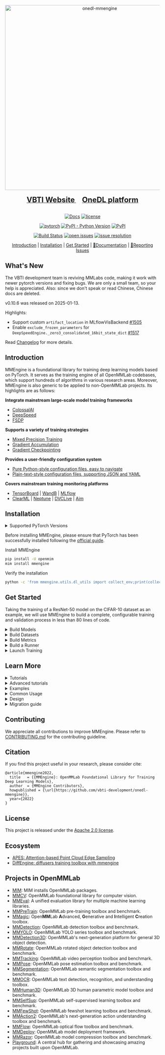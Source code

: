 <div align="center">
  <img width="600" alt="onedl-mmengine" src="https://mmassets.onedl.ai/assets/mmengine-logo.png" />
  <div>&nbsp;</div>
  <div align="center">
    <a href="https://vbti.ai">
      <b><font size="5">VBTI Website</font></b>
    </a>
    &nbsp;&nbsp;&nbsp;&nbsp;
    <a href="https://onedl.ai">
      <b><font size="5">OneDL platform</font></b>
    </a>
  </div>
<div>&nbsp;</div>

[![Docs](https://img.shields.io/badge/docs-latest-blue)](https://onedl-mmengine.readthedocs.io/en/latest/)
[![license](https://img.shields.io/github/license/vbti-development/onedl-mmengine.svg)](https://github.com/vbti-development/onedl-mmengine/blob/main/LICENSE)

[![pytorch](https://img.shields.io/badge/pytorch-2.0~2.5-yellow)](#installation)
[![PyPI - Python Version](https://img.shields.io/pypi/pyversions/onedl-mmengine)](https://pypi.org/project/onedl-mmengine/)
[![PyPI](https://img.shields.io/pypi/v/onedl-mmengine)](https://pypi.org/project/onedl-mmengine)

[![Build Status](https://github.com/VBTI-development/onedl-mmpretrain/actions/workflows/merge_stage_test.yml/badge.svg)](https://github.com/VBTI-development/onedl-mmpretrain/actions/workflows/merge_stage_test.yml)
[![open issues](https://isitmaintained.com/badge/open/VBTI-development/onedl-mmengine.svg)](https://github.com/VBTI-development/onedl-mmengine/issues)
[![issue resolution](https://isitmaintained.com/badge/resolution/VBTI-development/onedl-mmengine.svg)](https://github.com/VBTI-development/onedl-mmengine/issues)

[Introduction](#introduction) |
[Installation](#installation) |
[Get Started](#get-started) |
[📘Documentation](https://onedl-mmengine.readthedocs.io/en/latest/) |
[🤔Reporting Issues](https://github.com/vbti-development/onedl-mmengine/issues/new/choose)

</div>

## What's New

The VBTI development team is reviving MMLabs code, making it work with
newer pytorch versions and fixing bugs. We are only a small team, so your help
is appreciated. Also: since we don't speak or read Chinese, Chinese docs are deleted.

v0.10.6 was released on 2025-01-13.

Highlights:

- Support custom `artifact_location` in MLflowVisBackend [#1505](#1505)
- Enable `exclude_frozen_parameters` for `DeepSpeedEngine._zero3_consolidated_16bit_state_dict` [#1517](#1517)

Read [Changelog](./docs/en/notes/changelog.md#v0104-2342024) for more details.

## Introduction

MMEngine is a foundational library for training deep learning models based on PyTorch. It serves as the training engine of all OpenMMLab codebases, which support hundreds of algorithms in various research areas. Moreover, MMEngine is also generic to be applied to non-OpenMMLab projects. Its highlights are as follows:

**Integrate mainstream large-scale model training frameworks**

- [ColossalAI](https://onedl-mmengine.readthedocs.io/en/latest/common_usage/large_model_training.html#colossalai)
- [DeepSpeed](https://onedl-mmengine.readthedocs.io/en/latest/common_usage/large_model_training.html#deepspeed)
- [FSDP](https://onedl-mmengine.readthedocs.io/en/latest/common_usage/large_model_training.html#fullyshardeddataparallel-fsdp)

**Supports a variety of training strategies**

- [Mixed Precision Training](https://onedl-mmengine.readthedocs.io/en/latest/common_usage/speed_up_training.html#mixed-precision-training)
- [Gradient Accumulation](https://onedl-mmengine.readthedocs.io/en/latest/common_usage/save_gpu_memory.html#gradient-accumulation)
- [Gradient Checkpointing](https://onedl-mmengine.readthedocs.io/en/latest/common_usage/save_gpu_memory.html#gradient-checkpointing)

**Provides a user-friendly configuration system**

- [Pure Python-style configuration files, easy to navigate](https://onedl-mmengine.readthedocs.io/en/latest/advanced_tutorials/config.html#a-pure-python-style-configuration-file-beta)
- [Plain-text-style configuration files, supporting JSON and YAML](https://onedl-mmengine.readthedocs.io/en/latest/advanced_tutorials/config.html)

**Covers mainstream training monitoring platforms**

- [TensorBoard](https://onedl-mmengine.readthedocs.io/en/latest/common_usage/visualize_training_log.html#tensorboard) | [WandB](https://onedl-mmengine.readthedocs.io/en/latest/common_usage/visualize_training_log.html#wandb) | [MLflow](https://onedl-mmengine.readthedocs.io/en/latest/common_usage/visualize_training_log.html#mlflow-wip)
- [ClearML](https://onedl-mmengine.readthedocs.io/en/latest/common_usage/visualize_training_log.html#clearml) | [Neptune](https://onedl-mmengine.readthedocs.io/en/latest/common_usage/visualize_training_log.html#neptune) | [DVCLive](https://onedl-mmengine.readthedocs.io/en/latest/common_usage/visualize_training_log.html#dvclive) | [Aim](https://onedl-mmengine.readthedocs.io/en/latest/common_usage/visualize_training_log.html#aim)

## Installation

<details>
<summary>Supported PyTorch Versions</summary>

| MMEngine           | PyTorch      | Python          |
| ------------------ | ------------ | --------------- |
| main               | >=1.6 \<=2.1 | >=3.10, \<=3.11 |
| >=0.9.0, \<=0.10.4 | >=1.6 \<=2.1 | >=3.8, \<=3.11  |

</details>

Before installing MMEngine, please ensure that PyTorch has been successfully installed following the [official guide](https://pytorch.org/get-started/locally/).

Install MMEngine

```bash
pip install -U openmim
mim install mmengine
```

Verify the installation

```bash
python -c 'from mmengine.utils.dl_utils import collect_env;print(collect_env())'
```

## Get Started

Taking the training of a ResNet-50 model on the CIFAR-10 dataset as an example, we will use MMEngine to build a complete, configurable training and validation process in less than 80 lines of code.

<details>
<summary>Build Models</summary>

First, we need to define a **model** which 1) inherits from `BaseModel` and 2) accepts an additional argument `mode` in the `forward` method, in addition to those arguments related to the dataset.

- During training, the value of `mode` is "loss", and the `forward` method should return a `dict` containing the key "loss".
- During validation, the value of `mode` is "predict", and the forward method should return results containing both predictions and labels.

```python
import torch.nn.functional as F
import torchvision
from mmengine.model import BaseModel

class MMResNet50(BaseModel):
    def __init__(self):
        super().__init__()
        self.resnet = torchvision.models.resnet50()

    def forward(self, imgs, labels, mode):
        x = self.resnet(imgs)
        if mode == 'loss':
            return {'loss': F.cross_entropy(x, labels)}
        elif mode == 'predict':
            return x, labels
```

</details>

<details>
<summary>Build Datasets</summary>

Next, we need to create **Dataset**s and **DataLoader**s for training and validation.
In this case, we simply use built-in datasets supported in TorchVision.

```python
import torchvision.transforms as transforms
from torch.utils.data import DataLoader

norm_cfg = dict(mean=[0.491, 0.482, 0.447], std=[0.202, 0.199, 0.201])
train_dataloader = DataLoader(batch_size=32,
                              shuffle=True,
                              dataset=torchvision.datasets.CIFAR10(
                                  'data/cifar10',
                                  train=True,
                                  download=True,
                                  transform=transforms.Compose([
                                      transforms.RandomCrop(32, padding=4),
                                      transforms.RandomHorizontalFlip(),
                                      transforms.ToTensor(),
                                      transforms.Normalize(**norm_cfg)
                                  ])))
val_dataloader = DataLoader(batch_size=32,
                            shuffle=False,
                            dataset=torchvision.datasets.CIFAR10(
                                'data/cifar10',
                                train=False,
                                download=True,
                                transform=transforms.Compose([
                                    transforms.ToTensor(),
                                    transforms.Normalize(**norm_cfg)
                                ])))
```

</details>

<details>
<summary>Build Metrics</summary>

To validate and test the model, we need to define a **Metric** called accuracy to evaluate the model. This metric needs to inherit from `BaseMetric` and implements the `process` and `compute_metrics` methods.

```python
from mmengine.evaluator import BaseMetric

class Accuracy(BaseMetric):
    def process(self, data_batch, data_samples):
        score, gt = data_samples
        # Save the results of a batch to `self.results`
        self.results.append({
            'batch_size': len(gt),
            'correct': (score.argmax(dim=1) == gt).sum().cpu(),
        })
    def compute_metrics(self, results):
        total_correct = sum(item['correct'] for item in results)
        total_size = sum(item['batch_size'] for item in results)
        # Returns a dictionary with the results of the evaluated metrics,
        # where the key is the name of the metric
        return dict(accuracy=100 * total_correct / total_size)
```

</details>

<details>
<summary>Build a Runner</summary>

Finally, we can construct a **Runner** with previously defined `Model`, `DataLoader`, and `Metrics`, with some other configs, as shown below.

```python
from torch.optim import SGD
from mmengine.runner import Runner

runner = Runner(
    model=MMResNet50(),
    work_dir='./work_dir',
    train_dataloader=train_dataloader,
    # a wrapper to execute back propagation and gradient update, etc.
    optim_wrapper=dict(optimizer=dict(type=SGD, lr=0.001, momentum=0.9)),
    # set some training configs like epochs
    train_cfg=dict(by_epoch=True, max_epochs=5, val_interval=1),
    val_dataloader=val_dataloader,
    val_cfg=dict(),
    val_evaluator=dict(type=Accuracy),
)
```

</details>

<details>
<summary>Launch Training</summary>

```python
runner.train()
```

</details>

## Learn More

<details>
<summary>Tutorials</summary>

- [Runner](https://onedl-mmengine.readthedocs.io/en/latest/tutorials/runner.html)
- [Dataset and DataLoader](https://onedl-mmengine.readthedocs.io/en/latest/tutorials/dataset.html)
- [Model](https://onedl-mmengine.readthedocs.io/en/latest/tutorials/model.html)
- [Evaluation](https://onedl-mmengine.readthedocs.io/en/latest/tutorials/evaluation.html)
- [OptimWrapper](https://onedl-mmengine.readthedocs.io/en/latest/tutorials/optim_wrapper.html)
- [Parameter Scheduler](https://onedl-mmengine.readthedocs.io/en/latest/tutorials/param_scheduler.html)
- [Hook](https://onedl-mmengine.readthedocs.io/en/latest/tutorials/hook.html)

</details>

<details>
<summary>Advanced tutorials</summary>

- [Registry](https://onedl-mmengine.readthedocs.io/en/latest/advanced_tutorials/registry.html)
- [Config](https://onedl-mmengine.readthedocs.io/en/latest/advanced_tutorials/config.html)
- [BaseDataset](https://onedl-mmengine.readthedocs.io/en/latest/advanced_tutorials/basedataset.html)
- [Data Transform](https://onedl-mmengine.readthedocs.io/en/latest/advanced_tutorials/data_transform.html)
- [Weight Initialization](https://onedl-mmengine.readthedocs.io/en/latest/advanced_tutorials/initialize.html)
- [Visualization](https://onedl-mmengine.readthedocs.io/en/latest/advanced_tutorials/visualization.html)
- [Abstract Data Element](https://onedl-mmengine.readthedocs.io/en/latest/advanced_tutorials/data_element.html)
- [Distribution Communication](https://onedl-mmengine.readthedocs.io/en/latest/advanced_tutorials/distributed.html)
- [Logging](https://onedl-mmengine.readthedocs.io/en/latest/advanced_tutorials/logging.html)
- [File IO](https://onedl-mmengine.readthedocs.io/en/latest/advanced_tutorials/fileio.html)
- [Global manager (ManagerMixin)](https://onedl-mmengine.readthedocs.io/en/latest/advanced_tutorials/manager_mixin.html)
- [Use modules from other libraries](https://onedl-mmengine.readthedocs.io/en/latest/advanced_tutorials/cross_library.html)
- [Test Time Agumentation](https://onedl-mmengine.readthedocs.io/en/latest/advanced_tutorials/test_time_augmentation.html)

</details>

<details>
<summary>Examples</summary>

- [Train a GAN](https://onedl-mmengine.readthedocs.io/en/latest/examples/train_a_gan.html)

</details>

<details>
<summary>Common Usage</summary>

- [Resume Training](https://onedl-mmengine.readthedocs.io/en/latest/common_usage/resume_training.html)
- [Speed up Training](https://onedl-mmengine.readthedocs.io/en/latest/common_usage/speed_up_training.html)
- [Save Memory on GPU](https://onedl-mmengine.readthedocs.io/en/latest/common_usage/save_gpu_memory.html)

</details>

<details>
<summary>Design</summary>

- [Hook](https://onedl-mmengine.readthedocs.io/en/latest/design/hook.html)
- [Runner](https://onedl-mmengine.readthedocs.io/en/latest/design/runner.html)
- [Evaluation](https://onedl-mmengine.readthedocs.io/en/latest/design/evaluation.html)
- [Visualization](https://onedl-mmengine.readthedocs.io/en/latest/design/visualization.html)
- [Logging](https://onedl-mmengine.readthedocs.io/en/latest/design/logging.html)
- [Infer](https://onedl-mmengine.readthedocs.io/en/latest/design/infer.html)

</details>

<details>
<summary>Migration guide</summary>

- [Migrate Runner from MMCV to MMEngine](https://onedl-mmengine.readthedocs.io/en/latest/migration/runner.html)
- [Migrate Hook from MMCV to MMEngine](https://onedl-mmengine.readthedocs.io/en/latest/migration/hook.html)
- [Migrate Model from MMCV to MMEngine](https://onedl-mmengine.readthedocs.io/en/latest/migration/model.html)
- [Migrate Parameter Scheduler from MMCV to MMEngine](https://onedl-mmengine.readthedocs.io/en/latest/migration/param_scheduler.html)
- [Migrate Data Transform to OpenMMLab 2.0](https://onedl-mmengine.readthedocs.io/en/latest/migration/transform.html)

</details>

## Contributing

We appreciate all contributions to improve MMEngine. Please refer to [CONTRIBUTING.md](CONTRIBUTING.md) for the contributing guideline.

## Citation

If you find this project useful in your research, please consider cite:

```
@article{mmengine2022,
  title   = {{MMEngine}: OpenMMLab Foundational Library for Training Deep Learning Models},
  author  = {MMEngine Contributors},
  howpublished = {\url{https://github.com/vbti-development/onedl-mmengine}},
  year={2022}
}
```

## License

This project is released under the [Apache 2.0 license](LICENSE).

## Ecosystem

- [APES: Attention-based Point Cloud Edge Sampling](https://github.com/JunweiZheng93/APES)
- [DiffEngine: diffusers training toolbox with mmengine](https://github.com/okotaku/diffengine)

## Projects in OpenMMLab

- [MIM](https://github.com/open-mmlab/mim): MIM installs OpenMMLab packages.
- [MMCV](https://github.com/open-mmlab/mmcv): OpenMMLab foundational library for computer vision.
- [MMEval](https://github.com/open-mmlab/mmeval): A unified evaluation library for multiple machine learning libraries.
- [MMPreTrain](https://github.com/open-mmlab/mmpretrain): OpenMMLab pre-training toolbox and benchmark.
- [MMagic](https://github.com/open-mmlab/mmagic): Open**MM**Lab **A**dvanced, **G**enerative and **I**ntelligent **C**reation toolbox.
- [MMDetection](https://github.com/open-mmlab/mmdetection): OpenMMLab detection toolbox and benchmark.
- [MMYOLO](https://github.com/open-mmlab/mmyolo): OpenMMLab YOLO series toolbox and benchmark.
- [MMDetection3D](https://github.com/open-mmlab/mmdetection3d): OpenMMLab's next-generation platform for general 3D object detection.
- [MMRotate](https://github.com/open-mmlab/mmrotate): OpenMMLab rotated object detection toolbox and benchmark.
- [MMTracking](https://github.com/open-mmlab/mmtracking): OpenMMLab video perception toolbox and benchmark.
- [MMPose](https://github.com/open-mmlab/mmpose): OpenMMLab pose estimation toolbox and benchmark.
- [MMSegmentation](https://github.com/open-mmlab/mmsegmentation): OpenMMLab semantic segmentation toolbox and benchmark.
- [MMOCR](https://github.com/open-mmlab/mmocr): OpenMMLab text detection, recognition, and understanding toolbox.
- [MMHuman3D](https://github.com/open-mmlab/mmhuman3d): OpenMMLab 3D human parametric model toolbox and benchmark.
- [MMSelfSup](https://github.com/open-mmlab/mmselfsup): OpenMMLab self-supervised learning toolbox and benchmark.
- [MMFewShot](https://github.com/open-mmlab/mmfewshot): OpenMMLab fewshot learning toolbox and benchmark.
- [MMAction2](https://github.com/open-mmlab/mmaction2): OpenMMLab's next-generation action understanding toolbox and benchmark.
- [MMFlow](https://github.com/open-mmlab/mmflow): OpenMMLab optical flow toolbox and benchmark.
- [MMDeploy](https://github.com/open-mmlab/mmdeploy): OpenMMLab model deployment framework.
- [MMRazor](https://github.com/open-mmlab/mmrazor): OpenMMLab model compression toolbox and benchmark.
- [Playground](https://github.com/open-mmlab/playground): A central hub for gathering and showcasing amazing projects built upon OpenMMLab.
